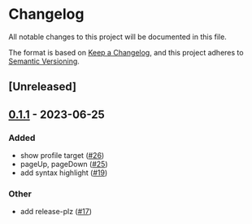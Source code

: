 # Changelog
All notable changes to this project will be documented in this file.

The format is based on [Keep a Changelog](https://keepachangelog.com/en/1.0.0/),
and this project adheres to [Semantic Versioning](https://semver.org/spec/v2.0.0.html).

## [Unreleased]

## [0.1.1](https://github.com/elbaro/downtown/compare/v0.1.0...v0.1.1) - 2023-06-25

### Added
- show profile target ([#26](https://github.com/elbaro/downtown/pull/26))
- pageUp, pageDown ([#25](https://github.com/elbaro/downtown/pull/25))
- add syntax highlight ([#19](https://github.com/elbaro/downtown/pull/19))

### Other
- add release-plz ([#17](https://github.com/elbaro/downtown/pull/17))
